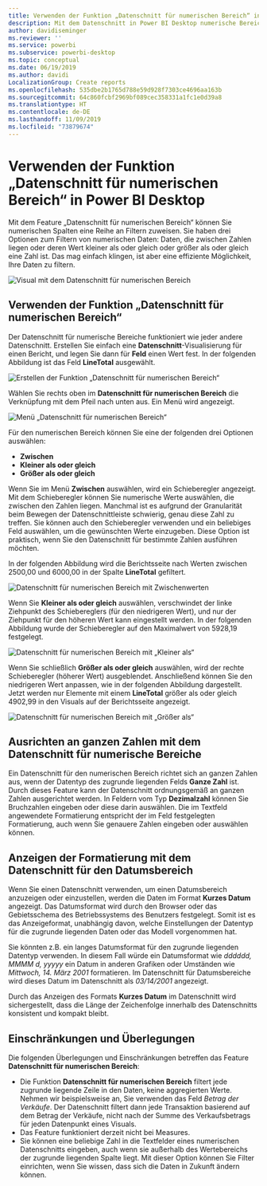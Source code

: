 ```yaml
---
title: Verwenden der Funktion „Datenschnitt für numerischen Bereich“ in Power BI Desktop
description: Mit dem Datenschnitt in Power BI Desktop numerische Bereiche eingrenzen
author: davidiseminger
ms.reviewer: ''
ms.service: powerbi
ms.subservice: powerbi-desktop
ms.topic: conceptual
ms.date: 06/19/2019
ms.author: davidi
LocalizationGroup: Create reports
ms.openlocfilehash: 535dbe2b1765d788e59d928f7303ce4696aa163b
ms.sourcegitcommit: 64c860fcbf2969bf089cec358331a1fc1e0d39a8
ms.translationtype: HT
ms.contentlocale: de-DE
ms.lasthandoff: 11/09/2019
ms.locfileid: "73879674"
---
```

# <a name="use-the-numeric-range-slicer-in-power-bi-desktop"></a>Verwenden der Funktion „Datenschnitt für numerischen Bereich“ in Power BI Desktop
Mit dem Feature „Datenschnitt für numerischen Bereich“ können Sie numerischen Spalten eine Reihe an Filtern zuweisen. Sie haben drei Optionen zum Filtern von numerischen Daten: Daten, die zwischen Zahlen liegen oder deren Wert kleiner als oder gleich oder größer als oder gleich eine Zahl ist. Das mag einfach klingen, ist aber eine effiziente Möglichkeit, Ihre Daten zu filtern.

![Visual mit dem Datenschnitt für numerischen Bereich](media/desktop-slicer-numeric-range/desktop-slicer-numeric-range-0.png)

## <a name="use-the-numeric-range-slicer"></a>Verwenden der Funktion „Datenschnitt für numerischen Bereich“
Der Datenschnitt für numerische Bereiche funktioniert wie jeder andere Datenschnitt. Erstellen Sie einfach eine **Datenschnitt**-Visualisierung für einen Bericht, und legen Sie dann für **Feld** einen Wert fest. In der folgenden Abbildung ist das Feld **LineTotal** ausgewählt.

![Erstellen der Funktion „Datenschnitt für numerischen Bereich“](media/desktop-slicer-numeric-range/desktop-slicer-numeric-range-1-create.png)

Wählen Sie rechts oben im **Datenschnitt für numerischen Bereich** die Verknüpfung mit dem Pfeil nach unten aus. Ein Menü wird angezeigt.

![Menü „Datenschnitt für numerischen Bereich“](media/desktop-slicer-numeric-range/desktop-slicer-numeric-range-2-between.png)

Für den numerischen Bereich können Sie eine der folgenden drei Optionen auswählen:

* **Zwischen**
* **Kleiner als oder gleich**
* **Größer als oder gleich**

Wenn Sie im Menü **Zwischen** auswählen, wird ein Schieberegler angezeigt. Mit dem Schieberegler können Sie numerische Werte auswählen, die zwischen den Zahlen liegen. Manchmal ist es aufgrund der Granularität beim Bewegen der Datenschnittleiste schwierig, genau diese Zahl zu treffen. Sie können auch den Schieberegler verwenden und ein beliebiges Feld auswählen, um die gewünschten Werte einzugeben. Diese Option ist praktisch, wenn Sie den Datenschnitt für bestimmte Zahlen ausführen möchten. 

In der folgenden Abbildung wird die Berichtsseite nach Werten zwischen 2500,00 und 6000,00 in der Spalte **LineTotal** gefiltert.

![Datenschnitt für numerischen Bereich mit Zwischenwerten](media/desktop-slicer-numeric-range/desktop-slicer-numeric-range-3-between-range.png)

Wenn Sie **Kleiner als oder gleich** auswählen, verschwindet der linke Ziehpunkt des Schiebereglers (für den niedrigeren Wert), und nur der Ziehpunkt für den höheren Wert kann eingestellt werden. In der folgenden Abbildung wurde der Schieberegler auf den Maximalwert von 5928,19 festgelegt.

![Datenschnitt für numerischen Bereich mit „Kleiner als“](media/desktop-slicer-numeric-range/desktop-slicer-numeric-range-4-less-than.png)

Wenn Sie schließlich **Größer als oder gleich** auswählen, wird der rechte Schieberegler (höherer Wert) ausgeblendet. Anschließend können Sie den niedrigeren Wert anpassen, wie in der folgenden Abbildung dargestellt. Jetzt werden nur Elemente mit einem **LineTotal** größer als oder gleich 4902,99 in den Visuals auf der Berichtsseite angezeigt.

![Datenschnitt für numerischen Bereich mit „Größer als“](media/desktop-slicer-numeric-range/desktop-slicer-numeric-range-5-greater-than.png)

## <a name="snap-to-whole-numbers-with-the-numeric-range-slicer"></a>Ausrichten an ganzen Zahlen mit dem Datenschnitt für numerische Bereiche

Ein Datenschnitt für den numerischen Bereich richtet sich an ganzen Zahlen aus, wenn der Datentyp des zugrunde liegenden Felds **Ganze Zahl** ist. Durch dieses Feature kann der Datenschnitt ordnungsgemäß an ganzen Zahlen ausgerichtet werden. In Feldern vom Typ **Dezimalzahl** können Sie Bruchzahlen eingeben oder diese darin auswählen. Die im Textfeld angewendete Formatierung entspricht der im Feld festgelegten Formatierung, auch wenn Sie genauere Zahlen eingeben oder auswählen können.

## <a name="display-formatting-with-the-date-range-slicer"></a>Anzeigen der Formatierung mit dem Datenschnitt für den Datumsbereich

Wenn Sie einen Datenschnitt verwenden, um einen Datumsbereich anzuzeigen oder einzustellen, werden die Daten im Format **Kurzes Datum** angezeigt. Das Datumsformat wird durch den Browser oder das Gebietsschema des Betriebssystems des Benutzers festgelegt. Somit ist es das Anzeigeformat, unabhängig davon, welche Einstellungen der Datentyp für die zugrunde liegenden Daten oder das Modell vorgenommen hat. 

Sie könnten z.B. ein langes Datumsformat für den zugrunde liegenden Datentyp verwenden. In diesem Fall würde ein Datumsformat wie *dddddd, MMMM d, yyyyy* ein Datum in anderen Grafiken oder Umständen wie *Mittwoch, 14. März 2001* formatieren. Im Datenschnitt für Datumsbereiche wird dieses Datum im Datenschnitt als *03/14/2001* angezeigt.

Durch das Anzeigen des Formats **Kurzes Datum** im Datenschnitt wird sichergestellt, dass die Länge der Zeichenfolge innerhalb des Datenschnitts konsistent und kompakt bleibt. 

## <a name="limitations-and-considerations"></a>Einschränkungen und Überlegungen
Die folgenden Überlegungen und Einschränkungen betreffen das Feature **Datenschnitt für numerischen Bereich**:

* Die Funktion **Datenschnitt für numerischen Bereich** filtert jede zugrunde liegende Zeile in den Daten, keine aggregierten Werte. Nehmen wir beispielsweise an, Sie verwenden das Feld *Betrag der Verkäufe*. Der Datenschnitt filtert dann jede Transaktion basierend auf dem Betrag der Verkäufe, nicht nach der Summe des Verkaufsbetrags für jeden Datenpunkt eines Visuals.
* Das Feature funktioniert derzeit nicht bei Measures.
* Sie können eine beliebige Zahl in die Textfelder eines numerischen Datenschnitts eingeben, auch wenn sie außerhalb des Wertebereichs der zugrunde liegenden Spalte liegt. Mit dieser Option können Sie Filter einrichten, wenn Sie wissen, dass sich die Daten in Zukunft ändern können.
